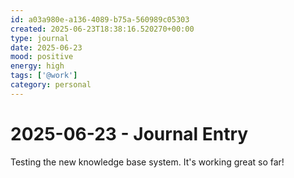 ```yaml
---
id: a03a980e-a136-4089-b75a-560989c05303
created: 2025-06-23T18:38:16.520270+00:00
type: journal
date: 2025-06-23
mood: positive
energy: high
tags: ['@work']
category: personal
---
```


# 2025-06-23 - Journal Entry

Testing the new knowledge base system. It's working great so far!

